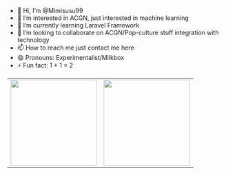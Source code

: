 - 👋 Hi, I’m @Mimisusu99
- 👀 I’m interested in ACGN, just interested in machine learning
- 🌱 I’m currently learning Laravel Framework
- 💞️ I’m looking to collaborate on ACGN/Pop-culture stuff integration with technology
- 📫 How to reach me just contact me here
- 😄 Pronouns: Experimentalist/Milkbox
- ⚡ Fun fact: 1 + 1 = 2

<table>
  <tr>
    <td><a href="https://github.com/anuraghazra/github-readme-stats">
      <img height=200 align="center" src="https://github-readme-stats-mimisusu99s-projects.vercel.app/api?username=mimisusu99&show_icons=true&include_all_commits=true&theme=transparent" />
    </a></td>
    <td><a href="https://github.com/anuraghazra/github-readme-stats">
      <img height=200 align="center" src="https://github-readme-stats-mimisusu99s-projects.vercel.app/api/top-langs?username=mimisusu99&layout=compact&langs_count=8&card_width=320&show_icons=true&theme=transparent" />
    </a></td>
  </tr>
</table>
<!---
Mimisusu99/Mimisusu99 is a ✨ special ✨ repository because its `README.md` (this file) appears on your GitHub profile.
You can click the Preview link to take a look at your changes.
--->
